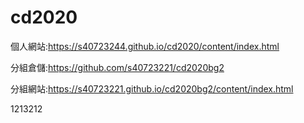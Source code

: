 # cd2020
個人網站:https://s40723244.github.io/cd2020/content/index.html

分組倉儲:https://github.com/s40723221/cd2020bg2

分組網站:https://s40723221.github.io/cd2020bg2/content/index.html

1213212